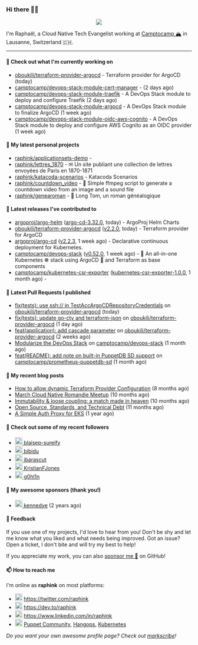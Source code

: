 ### Hi there 👋🏼


<p align="center">
  <a href="https://github.com/ryo-ma/github-profile-trophy"><img src="https://github-profile-trophy.vercel.app/?username=raphink&theme=darkhub&margin-w=15&margin-h=15&no-frame=true&column=5"/></a>
</p>


I'm Raphaël, a Cloud Native Tech Evangelist working at [Camptocamp 🏔](https://github.com/camptocamp) in Lausanne, Switzerland 🇨🇭.

<hr />


#### 👷 Check out what I'm currently working on

- [oboukili/terraform-provider-argocd](https://github.com/oboukili/terraform-provider-argocd) - Terraform provider for ArgoCD  (today)
- [camptocamp/devops-stack-module-cert-manager](https://github.com/camptocamp/devops-stack-module-cert-manager) -  (2 days ago)
- [camptocamp/devops-stack-module-traefik](https://github.com/camptocamp/devops-stack-module-traefik) - A DevOps Stack module to deploy and configure Traefik (2 days ago)
- [camptocamp/devops-stack-module-argocd](https://github.com/camptocamp/devops-stack-module-argocd) - A DevOps Stack module to finalize ArgoCD (1 week ago)
- [camptocamp/devops-stack-module-oidc-aws-cognito](https://github.com/camptocamp/devops-stack-module-oidc-aws-cognito) - A DevOps Stack module to deploy and configure AWS Cognito as an OIDC provider (1 week ago)

#### 🌱 My latest personal projects

- [raphink/applicationsets-demo](https://github.com/raphink/applicationsets-demo) - 
- [raphink/lettres_1870](https://github.com/raphink/lettres_1870) - ✉ Un site publiant une collection de lettres envoyées de Paris en 1870-1871
- [raphink/katacoda-scenarios](https://github.com/raphink/katacoda-scenarios) - Katacoda Scenarios
- [raphink/countdown_video](https://github.com/raphink/countdown_video) - 🎥 Simple ffmpeg script to generate a countdown video from an image and a sound file
- [raphink/genearoman](https://github.com/raphink/genearoman) - 📖 Long Tom, un roman généalogique

#### 🔭 Latest releases I've contributed to

- [argoproj/argo-helm](https://github.com/argoproj/argo-helm) ([argo-cd-3.32.0](https://github.com/argoproj/argo-helm/releases/tag/argo-cd-3.32.0), today) - ArgoProj Helm Charts
- [oboukili/terraform-provider-argocd](https://github.com/oboukili/terraform-provider-argocd) ([v2.2.0](https://github.com/oboukili/terraform-provider-argocd/releases/tag/v2.2.0), today) - Terraform provider for ArgoCD 
- [argoproj/argo-cd](https://github.com/argoproj/argo-cd) ([v2.2.3](https://github.com/argoproj/argo-cd/releases/tag/v2.2.3), 1 week ago) - Declarative continuous deployment for Kubernetes.
- [camptocamp/devops-stack](https://github.com/camptocamp/devops-stack) ([v0.52.0](https://github.com/camptocamp/devops-stack/releases/tag/v0.52.0), 1 week ago) - 🌊 An all-in-one Kubernetes ☸ stack using ArgoCD 🐙 and Terraform as base components
- [camptocamp/kubernetes-csr-exporter](https://github.com/camptocamp/kubernetes-csr-exporter) ([kubernetes-csr-exporter-1.0.0](https://github.com/camptocamp/kubernetes-csr-exporter/releases/tag/kubernetes-csr-exporter-1.0.0), 1 month ago) - 

#### 🔨 Latest Pull Requests I published

- [fix(tests): use ssh:// in TestAccArgoCDRepositoryCredentials](https://github.com/oboukili/terraform-provider-argocd/pull/128) on [oboukili/terraform-provider-argocd](https://github.com/oboukili/terraform-provider-argocd) (today)
- [fix(tests): update go-cty and terraform-json](https://github.com/oboukili/terraform-provider-argocd/pull/127) on [oboukili/terraform-provider-argocd](https://github.com/oboukili/terraform-provider-argocd) (1 day ago)
- [feat(application): add cascade parameter](https://github.com/oboukili/terraform-provider-argocd/pull/121) on [oboukili/terraform-provider-argocd](https://github.com/oboukili/terraform-provider-argocd) (2 weeks ago)
- [Modularize the DevOps Stack](https://github.com/camptocamp/devops-stack/pull/843) on [camptocamp/devops-stack](https://github.com/camptocamp/devops-stack) (1 month ago)
- [feat(README): add note on built-in PuppetDB SD support](https://github.com/camptocamp/prometheus-puppetdb-sd/pull/43) on [camptocamp/prometheus-puppetdb-sd](https://github.com/camptocamp/prometheus-puppetdb-sd) (1 month ago)

#### 📜 My recent blog posts

- [How to allow dynamic Terraform Provider Configuration](https://dev.to/camptocamp-ops/how-to-allow-dynamic-terraform-provider-configuration-20ik) (8 months ago)
- [March Cloud Native Romandie Meetup](https://dev.to/camptocamp-ops/march-cloud-native-romandie-meetup-o2f) (10 months ago)
- [Immutability &amp; loose coupling: a match made in heaven](https://dev.to/camptocamp-ops/immutability-loose-coupling-a-match-made-in-heaven-37kl) (10 months ago)
- [Open Source, Standards, and Technical Debt](https://dev.to/camptocamp-ops/open-source-standards-and-technical-debt-2g1) (11 months ago)
- [A Simple Auth Proxy for EKS](https://dev.to/camptocamp-ops/a-simple-auth-proxy-for-eks-24dh) (1 year ago)

#### 👥 Check out some of my recent followers

- [<img src="https://avatars.githubusercontent.com/u/96088558?u=1e72acf62081790248217e982baf1e060da9158f&amp;v=4" height="20"/> blaisep-sureify](https://github.com/blaisep-sureify)
- [<img src="https://avatars.githubusercontent.com/u/26056989?u=669468a565ac33bd608943476ba9d9318ea78f95&amp;v=4" height="20"/> bibidu](https://github.com/bibidu)
- [<img src="https://avatars.githubusercontent.com/u/1568845?u=9668cc200d13d294f6428f3a4778e244d871efe7&amp;v=4" height="20"/> jbarascut](https://github.com/jbarascut)
- [<img src="https://avatars.githubusercontent.com/u/7550495?u=d4e3cda186f611449d167e1cbdd5218f57e7a494&amp;v=4" height="20"/> KristianFJones](https://github.com/KristianFJones)
- [<img src="https://avatars.githubusercontent.com/u/1445852?u=3eaa55a6c3e7b37e90bd83be053d1fa9915b496d&amp;v=4" height="20"/> g0hl1n](https://github.com/g0hl1n)


#### 💚 My awesome sponsors (thank you!)

- [<img src="https://avatars.githubusercontent.com/u/1110127?v=4" height="20"/> kennedye](https://github.com/kennedye) (2 years ago)


#### 💬 Feedback

If you use one of my projects, I'd love to hear from you!
Don't be shy and let me know what you liked and what needs being improved.
Got an issue? Open a ticket, I don't bite and will try my best to help!

If you appreciate my work, you can also [sponsor me 💚](https://github.com/sponsors/raphink) on GitHub!


#### 📫 How to reach me

I'm online as **raphink** on most platforms:

- <img src="https://raw.githubusercontent.com/FortAwesome/Font-Awesome/master/svgs/brands/twitter.svg" width="20" alt="Twitter" /> https://twitter.com/raphink
- <img src="https://raw.githubusercontent.com/FortAwesome/Font-Awesome/master/svgs/brands/dev.svg" width="20" alt="Blog" /> https://dev.to/raphink
- <img src="https://raw.githubusercontent.com/FortAwesome/Font-Awesome/master/svgs/brands/linkedin.svg" width="20" alt="LinkedIn" /> https://www.linkedin.com/in/raphink
- <img src="https://raw.githubusercontent.com/FortAwesome/Font-Awesome/master/svgs/brands/slack.svg" width="20" alt="Slack" /> [Puppet Community](https://slack.puppet.com/), [Hangops](https://signup.hangops.com/), [Kubernetes](https://slack.k8s.io/)

*Do you want your own awesome profile page? Check out [markscribe](https://github.com/muesli/markscribe)!*
